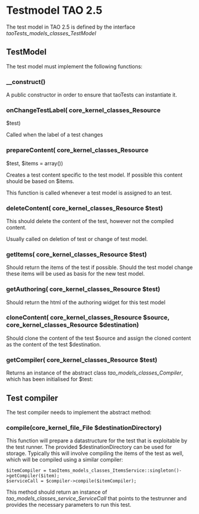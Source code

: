 <!--
parent: Testrunner
created_at: '2013-10-31 17:51:03'
updated_at: '2013-11-04 17:03:26'
authors:
    - 'Joel Bout'
tags:
    - Testrunner
-->

Testmodel TAO 2.5
=================

The test model in TAO 2.5 is defined by the interface *taoTests_models_classes_TestModel*

TestModel
---------

The test model must implement the following functions:

### __construct()

A public constructor in order to ensure that taoTests can instantiate it.

### onChangeTestLabel( core_kernel_classes_Resource 
$test)

Called when the label of a test changes

### prepareContent( core_kernel_classes_Resource 
$test, 
$items = array())

Creates a test content specific to the test model. If possible this content should be based on 
$items.

This function is called whenever a test model is assigned to an test.

### deleteContent( core_kernel_classes_Resource $test)

This should delete the content of the test, however not the compiled content.

Usually called on deletion of test or change of test model.

### getItems( core_kernel_classes_Resource $test)

Should return the items of the test if possible. Should the test model change these items will be used as basis for the new test model.

### getAuthoring( core_kernel_classes_Resource $test)

Should return the html of the authoring widget for this test model

### cloneContent( core_kernel_classes_Resource $source, core_kernel_classes_Resource $destination)

Should clone the content of the test 
$source and assign the cloned content as the content of the test 
$destination.

### getCompiler( core_kernel_classes_Resource $test)

Returns an instance of the abstract class *tao_models_classes_Compiler*, which has been initialised for $test:

Test compiler
-------------

The test compiler needs to implement the abstract method:

### compile(core_kernel_file_File $destinationDirectory)

This function will prepare a datastructure for the test that is exploitable by the test runner. The provided 
$destinationDirectory can be used for storage. Typically this will involve compiling the items of the test as well, which will be compiled using a similar compiler:

    $itemCompiler = taoItems_models_classes_ItemsService::singleton()->getCompiler($item);
    $serviceCall = $compiler->compile($itemCompiler);

This method should return an instance of *tao_models_classes_service_ServiceCall* that points to the testrunner and provides the necessary parameters to run this test.


